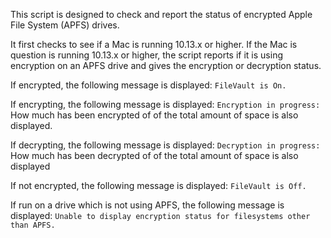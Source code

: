 This script is designed to check and report the status of encrypted Apple File System (APFS) drives.

It first checks to see if a Mac is running 10.13.x or higher. If the Mac is question is running 10.13.x or higher, the script reports if it is using encryption on an APFS drive  and gives the encryption or decryption status.

If encrypted, the following message is displayed: `FileVault is On.`

If encrypting, the following message is displayed: `Encryption in progress:` 
How much has been encrypted of of the total amount of space is also displayed.

If decrypting, the following message is displayed: `Decryption in progress:` How much has been decrypted of of the total amount of space is also displayed

If not encrypted, the following message is displayed:  `FileVault is Off.`

If run on a drive which is not using APFS, the following message is displayed: `Unable to display encryption status for filesystems other than APFS.`
